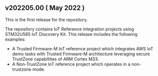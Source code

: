## v202205.00 ( May 2022 )

This is the first release for the repository.

The repository contains IoT Reference integration projects using STM32U585 IoT Discovery Kit. This release includes the following examples:

* A Trusted Firmware-M IoT reference project which integrates AWS IoT demo tasks with Trusted Firmware-M architecture leveraging secure TrustZone capabilities of ARM Cortex M33.
* A Non-TrustZone IoT reference project which operates in a non-trustzone mode.
